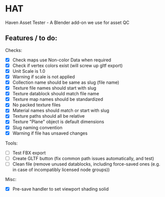 # HAT
Haven Asset Tester - A Blender add-on we use for asset QC

## Features / to do:

Checks:

* [x] Check maps use Non-color Data when required
* [x] Check if vertex colors exist (will screw up gltf export)
* [x] Unit Scale is 1.0
* [x] Warning if scale is not applied
* [x] Collection name should be same as slug (file name)
* [x] Texture file names should start with slug
* [x] Texture datablock should match file name
* [x] Texture map names should be standardized
* [x] No packed texture files
* [x] Material names should match or start with slug
* [x] Texture paths should all be relative
* [x] Texture "Plane" object is default dimensions
* [x] Slug naming convention
* [x] Warning if file has unsaved changes

Tools:

* [ ] Test FBX export
* [ ] Create GLTF button (fix common path issues automatically, and test)
* [ ] Clean file (remove unused datablocks, including force-saved ones (e.g. in case of incompatibly licensed node groups))

Misc:

* [x] Pre-save handler to set viewport shading solid

